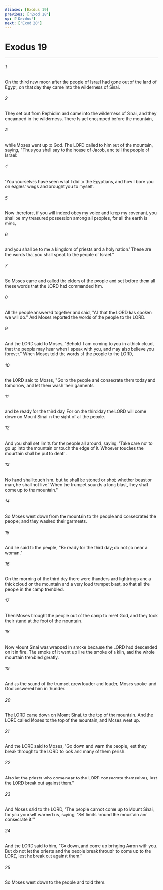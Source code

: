 ```yaml
---
Aliases: [Exodus 19]
previous: ['Exod 18']
up: ['Exodus']
next: ['Exod 20']
---
```

# Exodus 19

***

 

###### 1 
On the third new moon after the people of Israel had gone out of the land of Egypt, on that day they came into the wilderness of Sinai. 
 

###### 2 
They set out from Rephidim and came into the wilderness of Sinai, and they encamped in the wilderness. There Israel encamped before the mountain, 
 

###### 3 
while Moses went up to God. The LORD called to him out of the mountain, saying, "Thus you shall say to the house of Jacob, and tell the people of Israel: 
 

###### 4 
'You yourselves have seen what I did to the Egyptians, and how I bore you on eagles' wings and brought you to myself. 
 

###### 5 
Now therefore, if you will indeed obey my voice and keep my covenant, you shall be my treasured possession among all peoples, for all the earth is mine; 
 

###### 6 
and you shall be to me a kingdom of priests and a holy nation.' These are the words that you shall speak to the people of Israel."
 
 

###### 7 
So Moses came and called the elders of the people and set before them all these words that the LORD had commanded him. 
 

###### 8 
All the people answered together and said, "All that the LORD has spoken we will do." And Moses reported the words of the people to the LORD. 
 

###### 9 
And the LORD said to Moses, "Behold, I am coming to you in a thick cloud, that the people may hear when I speak with you, and may also believe you forever."
 When Moses told the words of the people to the LORD, 
 

###### 10 
the LORD said to Moses, "Go to the people and consecrate them today and tomorrow, and let them wash their garments 
 

###### 11 
and be ready for the third day. For on the third day the LORD will come down on Mount Sinai in the sight of all the people. 
 

###### 12 
And you shall set limits for the people all around, saying, 'Take care not to go up into the mountain or touch the edge of it. Whoever touches the mountain shall be put to death. 
 

###### 13 
No hand shall touch him, but he shall be stoned or shot; whether beast or man, he shall not live.' When the trumpet sounds a long blast, they shall come up to the mountain." 
 

###### 14 
So Moses went down from the mountain to the people and consecrated the people; and they washed their garments. 
 

###### 15 
And he said to the people, "Be ready for the third day; do not go near a woman."
 
 

###### 16 
On the morning of the third day there were thunders and lightnings and a thick cloud on the mountain and a very loud trumpet blast, so that all the people in the camp trembled. 
 

###### 17 
Then Moses brought the people out of the camp to meet God, and they took their stand at the foot of the mountain. 
 

###### 18 
Now Mount Sinai was wrapped in smoke because the LORD had descended on it in fire. The smoke of it went up like the smoke of a kiln, and the whole mountain trembled greatly. 
 

###### 19 
And as the sound of the trumpet grew louder and louder, Moses spoke, and God answered him in thunder. 
 

###### 20 
The LORD came down on Mount Sinai, to the top of the mountain. And the LORD called Moses to the top of the mountain, and Moses went up.
 
 

###### 21 
And the LORD said to Moses, "Go down and warn the people, lest they break through to the LORD to look and many of them perish. 
 

###### 22 
Also let the priests who come near to the LORD consecrate themselves, lest the LORD break out against them." 
 

###### 23 
And Moses said to the LORD, "The people cannot come up to Mount Sinai, for you yourself warned us, saying, 'Set limits around the mountain and consecrate it.'" 
 

###### 24 
And the LORD said to him, "Go down, and come up bringing Aaron with you. But do not let the priests and the people break through to come up to the LORD, lest he break out against them." 
 

###### 25 
So Moses went down to the people and told them.
 
